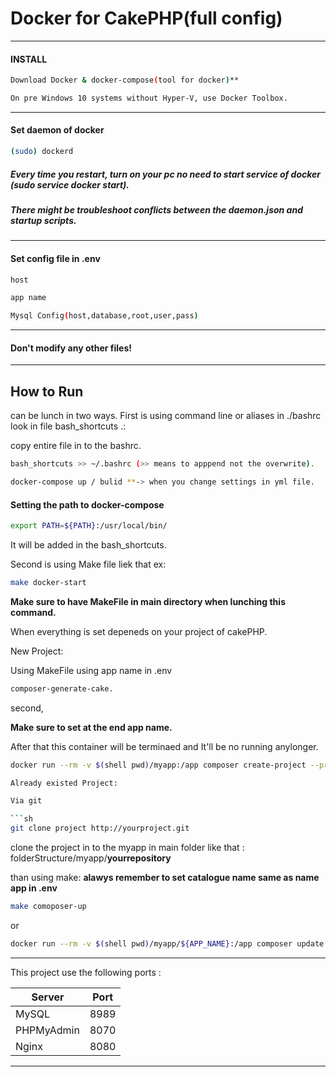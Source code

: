 # Docker for CakePHP(full config)
----------------------------------
#### INSTALL
```sh
Download Docker & docker-compose(tool for docker)**
```

```sh
On pre Windows 10 systems without Hyper-V, use Docker Toolbox.
```
----------------------------------

#### Set daemon of docker

```sh
(sudo) dockerd
```

##### Every time you restart, turn on your pc no need to start service of docker (sudo service docker start).
##### There might be troubleshoot conflicts between the daemon.json and startup scripts.
----------------------------------
#### Set config file in .env


```sh 
host 
```

```sh
app name 
```

```sh 
Mysql Config(host,database,root,user,pass) 
```

----------------------------------
#### Don't modify any other files!
----------------------------------

## How to Run
can be lunch in two ways.
First is using command line or aliases in ./bashrc look in file bash_shortcuts .:

copy entire file in to the bashrc.

```sh 
bash_shortcuts >> ~/.bashrc (>> means to apppend not the overwrite).
```

```sh 
docker-compose up / bulid **-> when you change settings in yml file. 
```

#### Setting the path to docker-compose 

```sh
export PATH=${PATH}:/usr/local/bin/
```

It will be added in the bash_shortcuts.


Second is using Make file liek that ex: 

```sh
make docker-start 
```

**Make sure to have MakeFile in main directory when lunching this command.**


When everything is set depeneds on your project of cakePHP.

New Project:

Using MakeFile using app name in .env 

```sh 
composer-generate-cake. 
```

second,

**Make sure to set at the end app name.**

After that this container will be terminaed and It'll be no running anylonger. 

 ```sh 
 docker run --rm -v $(shell pwd)/myapp:/app composer create-project --prefer-dist --ignore-platform-reqs cakephp/app ${APP_NAME} ```

Already existed Project:

Via git

```sh 
git clone project http://yourproject.git 
```

clone the project in to the myapp in main folder like that : folderStructure/myapp/__yourrepository__

than using make: **alawys remember to set catalogue name same as name app in .env**

```sh 
make comoposer-up
```

or

```sh
docker run --rm -v $(shell pwd)/myapp/${APP_NAME}:/app composer update
```


----------------------------------

This project use the following ports :

| Server     | Port |
|------------|------|
| MySQL      | 8989 |
| PHPMyAdmin | 8070 |
| Nginx      | 8080 |

----------------------------------
